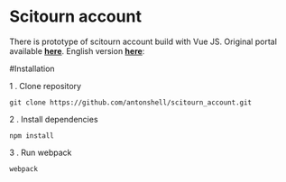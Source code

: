 # Scitourn account

There is prototype of scitourn account build with Vue JS.
Original portal available [**here**][1]. English version [**here**][2]: 

[1]: http://scitourn.ru/account/
[2]: http://scitourn.com/account/

#Installation

1 . Clone repository

```
git clone https://github.com/antonshell/scitourn_account.git
```

2 . Install dependencies

```
npm install
```

3 . Run webpack

```
webpack
```